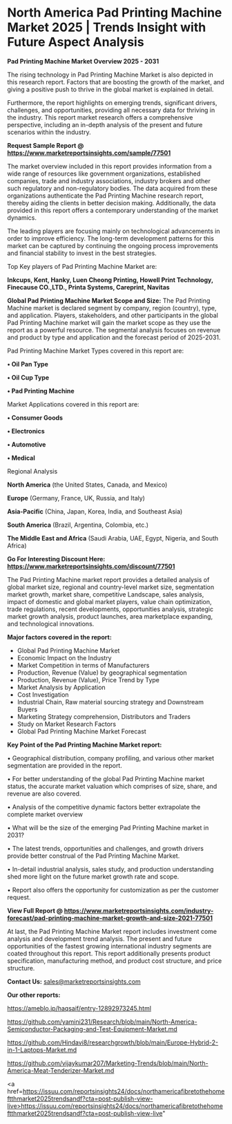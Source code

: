 # North America Pad Printing Machine Market 2025 | Trends Insight with Future Aspect Analysis

<Strong> Pad Printing Machine Market Overview 2025 - 2031</strong>

The rising technology in Pad Printing Machine Market is also depicted in this research report. Factors that are boosting the growth of the market, and giving a positive push to thrive in the global market is explained in detail.

Furthermore, the report highlights on emerging trends, significant drivers, challenges, and opportunities, providing all necessary data for thriving in the industry. This report market research offers a comprehensive perspective, including an in-depth analysis of the present and future scenarios within the industry.

<strong>Request Sample Report @ <a href=https://www.marketreportsinsights.com/sample/77501>https://www.marketreportsinsights.com/sample/77501</a></strong>

The market overview included in this report provides information from a wide range of resources like government organizations, established companies, trade and industry associations, industry brokers and other such regulatory and non-regulatory bodies. The data acquired from these organizations authenticate the Pad Printing Machine research report, thereby aiding the clients in better decision making. Additionally, the data provided in this report offers a contemporary understanding of the market dynamics.

The leading players are focusing mainly on technological advancements in order to improve efficiency. The long-term development patterns for this market can be captured by continuing the ongoing process improvements and financial stability to invest in the best strategies.

Top Key players of Pad Printing Machine Market are:

<strong>Inkcups, Kent, Hanky, Luen Cheong Printing, Howell Print Technology, Finecause CO.,LTD., Printa Systems, Careprint, Navitas</strong>

<strong><b>Global Pad Printing Machine Market Scope and Size:</b></strong>
The Pad Printing Machine market is declared segment by company, region (country), type, and application. Players, stakeholders, and other participants in the global Pad Printing Machine market will gain the market scope as they use the report as a powerful resource. The segmental analysis focuses on revenue and product by type and application and the forecast period of 2025-2031.

Pad Printing Machine Market Types covered in this report are:

<strong>• Oil Pan Type

• Oil Cup Type

• Pad Printing Machine</strong>

Market Applications covered in this report are:

<strong>• Consumer Goods

• Electronics

• Automotive

• Medical</strong> 

Regional Analysis

<strong>North America</strong> (the United States, Canada, and Mexico)

<strong>Europe</strong> (Germany, France, UK, Russia, and Italy)

<strong>Asia-Pacific</strong> (China, Japan, Korea, India, and Southeast Asia)

<strong>South America</strong> (Brazil, Argentina, Colombia, etc.)

<strong>The Middle East and Africa</strong> (Saudi Arabia, UAE, Egypt, Nigeria, and South Africa)

<strong>Go For Interesting Discount Here: <a href=https://www.marketreportsinsights.com/discount/77501>https://www.marketreportsinsights.com/discount/77501</a></strong>

The Pad Printing Machine market report provides a detailed analysis of global market size, regional and country-level market size, segmentation market growth, market share, competitive Landscape, sales analysis, impact of domestic and global market players, value chain optimization, trade regulations, recent developments, opportunities analysis, strategic market growth analysis, product launches, area marketplace expanding, and technological innovations.

<strong><b>Major factors covered in the report:</b></strong>
<ul>
  <li>Global Pad Printing Machine Market </li>
  <li>Economic Impact on the Industry</li>
  <li>Market Competition in terms of Manufacturers</li>
  <li>Production, Revenue (Value) by geographical segmentation</li>
  <li>Production, Revenue (Value), Price Trend by Type</li>
  <li>Market Analysis by Application</li>
  <li>Cost Investigation</li>
  <li>Industrial Chain, Raw material sourcing strategy and Downstream Buyers</li>
  <li>Marketing Strategy comprehension, Distributors and Traders</li>
  <li>Study on Market Research Factors</li>
  <li>Global Pad Printing Machine Market Forecast</li>
</ul>

<strong><b>Key Point of the Pad Printing Machine Market report:</b></strong>

• Geographical distribution, company profiling, and various other market segmentation are provided in the report.

• For better understanding of the global Pad Printing Machine market status, the accurate market valuation which comprises of size, share, and revenue are also covered.

• Analysis of the competitive dynamic factors better extrapolate the complete market overview

• What will be the size of the emerging Pad Printing Machine market in 2031?

• The latest trends, opportunities and challenges, and growth drivers provide better construal of the Pad Printing Machine Market.

• In-detail industrial analysis, sales study, and production understanding shed more light on the future market growth rate and scope.

• Report also offers the opportunity for customization as per the customer request.

<strong><b>View Full Report @ <a href=https://www.marketreportsinsights.com/industry-forecast/pad-printing-machine-market-growth-and-size-2021-77501>https://www.marketreportsinsights.com/industry-forecast/pad-printing-machine-market-growth-and-size-2021-77501</a></b></strong>


At last, the Pad Printing Machine Market report includes investment come analysis and development trend analysis. The present and future opportunities of the fastest growing international industry segments are coated throughout this report. This report additionally presents product specification, manufacturing method, and product cost structure, and price structure.

<strong>Contact Us:</strong>
sales@marketreportsinsights.com

<strong>Our other reports:</strong>

<a href=https://ameblo.jp/haqsaif/entry-12892973245.html>https://ameblo.jp/haqsaif/entry-12892973245.html</a>

<a href=https://github.com/yamini231/Research/blob/main/North-America-Semiconductor-Packaging-and-Test-Equipment-Market.md>https://github.com/yamini231/Research/blob/main/North-America-Semiconductor-Packaging-and-Test-Equipment-Market.md</a>

<a href=https://github.com/Hindavi8/researchgrowth/blob/main/Europe-Hybrid-2-in-1-Laptops-Market.md>https://github.com/Hindavi8/researchgrowth/blob/main/Europe-Hybrid-2-in-1-Laptops-Market.md</a>

<a href=https://github.com/vijaykumar207/Marketing-Trends/blob/main/North-America-Meat-Tenderizer-Market.md>https://github.com/vijaykumar207/Marketing-Trends/blob/main/North-America-Meat-Tenderizer-Market.md</a>

<a href=https://issuu.com/reportsinsights24/docs/northamericafibretothehomeftthmarket2025trendsandf?cta=post-publish-view-live>https://issuu.com/reportsinsights24/docs/northamericafibretothehomeftthmarket2025trendsandf?cta=post-publish-view-live</a>"
